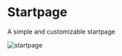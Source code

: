 # Startpage
A simple and customizable startpage

![startpage](/Startpage/readme-images/startpage_example.png)

